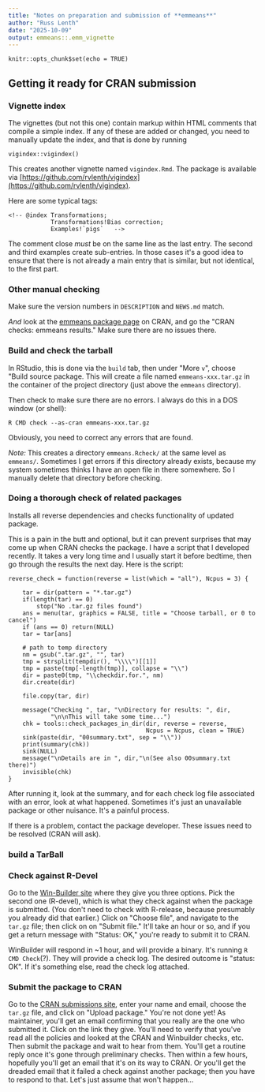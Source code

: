 ```yaml
---
title: "Notes on preparation and submission of **emmeans**"
author: "Russ Lenth"
date: "2025-10-09"
output: emmeans::.emm_vignette
---
```


```{r setup, include=FALSE}
knitr::opts_chunk$set(echo = TRUE)
```

## Getting it ready for CRAN submission

### Vignette index
The vignettes (but not this one) contain markup within HTML comments that compile a
simple index. If any of these are added or changed, you need to manually update
the index, and that is done by running
```
vigindex::vigindex()
```
This creates another vignette named `vigindex.Rmd`.
The package is available via [https://github.com/rvlenth/vigindex](https://github.com/rvlenth/vigindex).

Here are some typical tags:
```
<!-- @index Transformations; 
            Transformations!Bias correction;
            Examples!`pigs`   -->
```
The comment close *must* be on the same line as the last entry. The second and
third examples create sub-entries. In those cases it's a good idea to ensure
that there is not already a main entry that is similar, but not identical, to
the first part.

### Other manual checking
Make sure the version numbers in `DESCRIPTION` and `NEWS.md` match.

*And* look at the [emmeans package page](https://cran.r-project.org/web/packages/emmeans/index.html) on CRAN,
and go the "CRAN checks: emmeans results." Make sure there are no issues there.

### Build and check the tarball
In RStudio, this is done via the `build` tab, then under "More `v`", 
choose "Build source package. This will create a file named `emmeans-xxx.tar.gz`
in the container of the project directory (just above the `emmeans` directory).

Then check to make sure there are no errors. I always do this in a DOS window (or shell):
```
R CMD check --as-cran emmeans-xxx.tar.gz
```
Obviously, you need to correct any errors that are found.

*Note:* This creates a directory `emmeans.Rcheck/` at the same level as `emmeans/`.
Sometimes I get errors if this directory already exists, because my system sometimes thinks
I have an open file in there somewhere. So I manually delete that directory before checking.

### Doing a thorough check of related packages
Installs all reverse dependencies and checks functionality of updated package.

This is a pain in the butt and optional, but it can prevent surprises that may
come up when CRAN checks the package. I have a script that I developed recently.
It takes a very long time and I usually start it before bedtime, then go through
the results the next day. Here is the script:
```
reverse_check = function(reverse = list(which = "all"), Ncpus = 3) {
    
    tar = dir(pattern = "*.tar.gz")
    if(length(tar) == 0)
        stop("No .tar.gz files found")
    ans = menu(tar, graphics = FALSE, title = "Choose tarball, or 0 to cancel")
    if (ans == 0) return(NULL)
    tar = tar[ans]
    
    # path to temp directory
    nm = gsub(".tar.gz", "", tar)
    tmp = strsplit(tempdir(), "\\\\")[[1]]
    tmp = paste(tmp[-length(tmp)], collapse = "\\")
    dir = paste0(tmp, "\\checkdir.for.", nm)
    dir.create(dir)
    
    file.copy(tar, dir)
    
    message("Checking ", tar, "\nDirectory for results: ", dir,
            "\n\nThis will take some time...")
    chk = tools::check_packages_in_dir(dir, reverse = reverse, 
                                       Ncpus = Ncpus, clean = TRUE)
    sink(paste(dir, "00summary.txt", sep = "\\"))
    print(summary(chk))
    sink(NULL)
    message("\nDetails are in ", dir,"\n(See also 00summary.txt there)")
    invisible(chk)
}
```
After running it, look at the summary, and for each check log file associated 
with an error, look at what happened. Sometimes it's just an unavailable package
or other nuisance. It's a painful process.

If there is a problem, contact the package developer. These issues need to be resolved (CRAN will ask). 

### build a TarBall


### Check against R-Devel
Go to the [Win-Builder site](https://win-builder.r-project.org/upload.aspx)
where they give you three options. Pick the second one (R-devel), which is what
they check against when the package is submitted. (You don't need to check with
R-release, because presumably you already did that earlier.) Click on "Choose file",
and navigate to the `tar.gz` file; then click on on "Submit file." It'll take
an hour or so, and if you get a return message with "Status: OK," you're ready to
submit it to CRAN.

WinBuilder will respond in ~1 hour, and will provide a binary. It's running `R CMD Check`(?). 
They will provide a check log. The desired outcome is "status: OK". If it's something else,
read the check log attached. 

### Submit the package to CRAN
Go to the [CRAN submissions site](https://cran.r-project.org/submit.html), enter
your name and email, choose the `tar.gz` file, and click on "Upload package."
You're not done yet! As maintainer, you'll get an email confirming that you
really are the one who submitted it. Click on the link they give. You'll need to
verify that you've read all the policies and looked at the CRAN and Winbuilder
checks, etc. Then submit the package and wait to hear from them. You'll get a
routine reply once it's gone through preliminary checks. Then within a few
hours, hopefully you'll get an email that it's on its way to CRAN. Or you'll get
the dreaded email that it failed a check against another package; then you have
to respond to that. Let's just assume that won't happen...